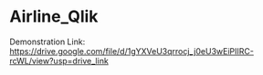 # Airline_Qlik

Demonstration Link: https://drive.google.com/file/d/1gYXVeU3qrrocj_j0eU3wEiPIIRC-rcWL/view?usp=drive_link
